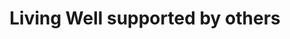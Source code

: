 ---
title: Living Well supported by others
draft: false
tags:
- Addiction
- Smoking
areas:
- Heywood
- Middleton
- Rochdale
contact:
  addresses:
  - Big Life,  Lock 50, Oldham Road, Rochdale
  phone:
  - 01706 751 190
  web_addresses:
  - www.rochdale.gov.uk/health_and_wellbeing.aspx
---